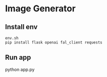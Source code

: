 # Image Generator

## Install env
```
env.sh
pip install flask openai fal_client requests
```

## Run app
python app.py

